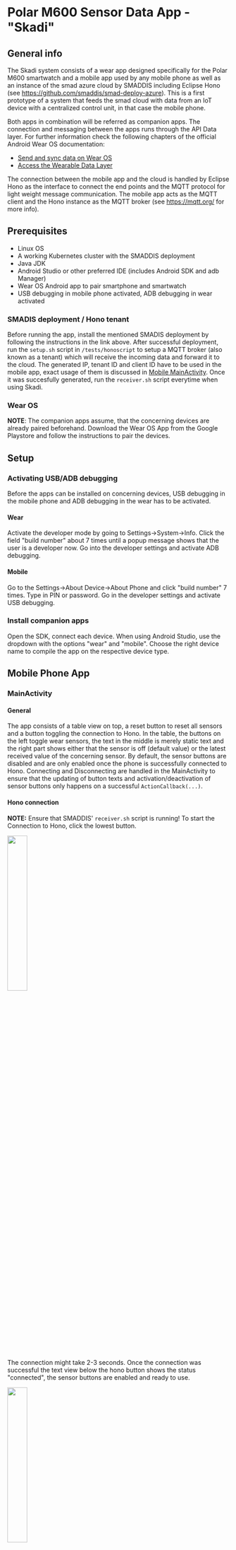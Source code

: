 # Polar M600 Sensor Data App - "Skadi"

## General info
The Skadi system consists of a wear app designed specifically for the Polar M600 smartwatch and a mobile app used by any mobile phone as well as an instance of the smad azure cloud by SMADDIS including Eclipse Hono (see https://github.com/smaddis/smad-deploy-azure). This is a first prototype of a system that feeds the smad cloud with data from an IoT device with a centralized control unit, in that case the mobile phone.

Both apps in combination will be referred as companion apps. The connection and messaging between the apps runs through the API Data layer. For further information check the following chapters of the official Android Wear OS documentation:
* [Send and sync data on Wear OS](https://developer.android.com/training/wearables/data/network-access)
* [Access the Wearable Data Layer](https://developer.android.com/training/wearables/data/accessing)

The connection between the mobile app and the cloud is handled by Eclipse Hono as the interface to connect the end points and the MQTT protocol for light weight message communication. The mobile app acts as the MQTT client and the Hono instance as the MQTT broker (see https://mqtt.org/ for more info).

## Prerequisites
* Linux OS
* A working Kubernetes cluster with the SMADDIS deployment
* Java JDK
* Android Studio or other preferred IDE (includes Android SDK and adb Manager)
* Wear OS Android app to pair smartphone and smartwatch
* USB debugging in mobile phone activated, ADB debugging in wear activated

### SMADIS deployment / Hono tenant
Before running the app, install the mentioned SMADIS deployment by following the instructions in the link above. After successful deployment, run the ``setup.sh`` script in ``/tests/honoscript`` to setup a MQTT broker (also known as a tenant) which will receive the incoming data and forward it to the cloud. The generated IP, tenant ID and client ID have to be used in the mobile app, exact usage of them is discussed in [Mobile MainActivity](#mqtt-client-and-credentials). Once it was succesfully generated, run the ``receiver.sh`` script everytime when using Skadi.

### Wear OS
**NOTE**: The companion apps assume, that the concerning devices are already paired beforehand.
Download the Wear OS App from the Google Playstore and follow the instructions to pair the devices.

## Setup

### Activating USB/ADB debugging
Before the apps can be installed on concerning devices, USB debugging in the mobile phone and ADB debugging in the wear has to be activated.

#### Wear
Activate the developer mode by going to Settings->System->Info. Click the field "build number" about 7 times until a popup message shows that the user is a developer now. Go into the developer settings and activate ADB debugging.

#### Mobile
Go to the Settings->About Device->About Phone and click "build number" 7 times. Type in PIN or password. Go in the developer settings and activate USB debugging.

### Install companion apps
Open the SDK, connect each device. When using Android Studio, use the dropdown with the options "wear" and "mobile". Choose the right device name to compile the app on the respective device type. 

## Mobile Phone App

### MainActivity

#### General
The app consists of a table view on top, a reset button to reset all sensors and a button toggling the connection to Hono. In the table, the buttons on the left toggle wear sensors, the text in the middle is merely static text and the right part shows either that the sensor is off (default value) or the latest received value of the concerning sensor. By default, the sensor buttons are disabled and are only enabled once the phone is successfully connected to Hono. Connecting and Disconnecting are handled in the MainActivity to ensure that the updating of button texts and activation/deactivation of sensor buttons only happens on a successful ``ActionCallback(...)``.

#### Hono connection
**NOTE:** Ensure that SMADDIS' ``receiver.sh`` script is running! To start the Connection to Hono, click the lowest button.

<img src="https://user-images.githubusercontent.com/70896815/146928959-22cd1cd9-abdb-4fe3-8cd9-8d09f8024180.jpg" width="30%">

The connection might take 2-3 seconds. Once the connection was successful the text view below the hono button shows the status "connected", the sensor buttons are enabled and ready to use.

<img src="https://user-images.githubusercontent.com/70896815/146928971-fc31a712-7047-4d51-82c1-c95f34845d6a.jpg" width="30%">

#### MQTT Client and Credentials
As mentioned, the generated IPs and IDs have to be added in the mobile app to register it as the MQTT client belonging to the generated MQTT broker. Following string are important to note:

|String name|Description|
|--------|----------|
|MQTT_ADAPTER_IP_URI|URI of the MQTT broker, has the format ``tcp://<ADAPTER_IP>:1883`` with 1883 as default port|
|TENANT_ID|Tenant ID is passed as an argument when connecting to the Hono server, corresponding to the broker ID| 
|CLIENT_DEVICE_ID|ID for the device that wants to act as the client connecting to the broker, also passed during connection handling|
|USERNAME|Hono requires any device to authenticate. User name is in the format ``CLIENT_DEVICE_ID@TENANT_ID``|
|PASSWORD|See in code. If password changes please contact the owners of the SMADDIS project|

#### Sensors and Activation / Deactivation
**NOTE:** Ensure that bluetooth is on! When in doubt, the Wear OS app shows whether the paired devices are connected.

Clicking a button makes the mobile app send a message to the wear app corresponding to the name of the sensor and toggles them on and off. For this prototype following sensors are available:
* Heart Rate
* Gyroscope
* Accelerator
* Light

Every sensor view has the initial value of a zero string "0" which is overwritten once the sensor sends its data. 

#### Reset Button
Pressing the Reset button the mobile app sends the string "reset" to turn off all sensors and reset the associated views and buttons.

#### Message Handling
The messages received by the wear are simply the current value of a sensor with a character as prefix to distinguish which sensor sent the message to the mobile app (more details in [Preprocession of Sensor Values and Prefixes](#preprocession-of-sensor-values-and-prefixes)).

Immediately after receiving a sensor value, the prefix is removed and forwarded to Hono via MQTT. To distinguish the type of messages for the MQTT broker, the message is sent (or published in terms of MQTT) with a topic as string. The SMADDIS deployment requires the topic to be in the format ``event/<TENANT_ID>/<CLIENT_DEVICE_ID>/topic``.

### PahoMQTTClient

Merely a helper class to bloat the MainActivity class a bit less. Holds additional connection and disconnection options as well as the method to publish received data to the MQTT broker. Subscribe/Unsubscribe functions of the MQTT protocol and therefore the corresponding methods are not needed for this application as the mobile phone doesn't receive messages from the MQTT broker.

### SendThread

This thread uses the Data Layer API, in which every device (including the mobile phone) that is connected via the Wear OS app is a Node. It gets all nodes connected to the current device and broadcasts the message via a uniquely identified path (``"/message_path"`` in this case). For this prototype it is assumed that the Polar m600 is the only node connected, so the broadcast does not matter.

## Wear App

### MainActivity

#### General
The app consists of a static table view with the name of each sensor on the left and its current values ("off" by default or when turned off by user input in the mobile app) as well as a basic info text. The app waits for the sensor buttons on the mobile app to be pushed.

![polar app_off](https://user-images.githubusercontent.com/70896815/146926377-4b4e64fc-8959-4f32-ac46-389b33f141c7.jpg)

After the app receives a message with the name of a sensor type ("heartRate","gyroscope","accelerator","light"), the associated sensor is toggled. On receiving "reset" as message the app is reset to default state.

(TODO screenshot with sensor data displayed)

#### Preprocession of Sensor Values and Prefixes

Some of the sensors need preprocession before the data is sent to the mobile app. In case of the heart rate and light sensor, both output values are one-dimensional and do not need preprocessing (heart rate value is casted as Integer as it does not have any decimal number anyway).

The gyroscope and accelerator sensors produce 3-dimensional values on the x,y and z axis. For the prototype only their x-values were used. These sensors are very sensitive and change the sensor value on the slightest movement. To prevent a massive overload on messages and freezing the mobile app due to it, the app subtracts the old and new sensor value and only updates as well as sends it only on a more signifant change. For testing purposes the gyroscope's threshold value to change is over 1 and the accelerator's threshold is 2.

As mentioned in [Message Handling](#message-handling), the value is sent as a message via the Data Layer API with a prefix character to distinguish which sensor the data is from.

### AmbientCallback

If the display wear device is not touched for a while, it goes into the start screen again. To prevent it making the ``MainActivity`` implement the ``AmbientModeSupport.AmbientCallbackProvider`` class and attaching an instance of the ``AmbientController`` to it is sufficient to prevent this and make the app be always on:

``AmbientModeSupport.AmbientController ambientController = AmbientModeSupport.attach(this);``

### SendThread

same as [Mobile SendThread](#sendthread).

## Trouble shooting

### No popup in wear for giving permission over body sensors
Plugin the wear via usb cable. Open a terminal and run ``adb devices``. The device will show a message  "no permissions (...) are your udev rules wrong?".

* Run ``lsusb``
* and find the entry of the polar watch. The IDs might be in the form of ``4e02:c003`` whereas ``4e02`` is the ``idVendor`` and ``c003`` the ``idProduct``
* Open an editor with ``sudo vim /etc/udev/rules.d/51-android.rules``
* Add following: ``SUBSYSTEM=="usb", ATTR{idVendor}=="4e02", ATTR{idProduct}=="c003", MODE="0666", GROUP="plugdev"``
* Run following:
* ``sudo udevadm control --reload-rules``
* Running ``adb devices`` should now have the device listed properly

### Connection to Hono is not working on the first try
Sometimes the connection does not work on the first try and fail with an immediate timeout. This is sadly a known isue of the PahoMQTTClient library. The second time should usually work out.

### Mobile phone app cannot connect to Hono 
Make sure you run the ``receiver.sh`` script from the SMADIS deployment and the generated IDs and IP are rightly set in the mobile app.

### Sensors are not reacting on Button click
Make sure that Bluetooth is activated on both paired devices during the use.

## Future work
* Always active mobile phone app to prevent the data flow stop when the screen turns off
* Refinements like error handling in case of connection losses between phone+hono or phone+wear
* Extension of mobile app and testing with more IoT devices (earables, wristband, ...)
